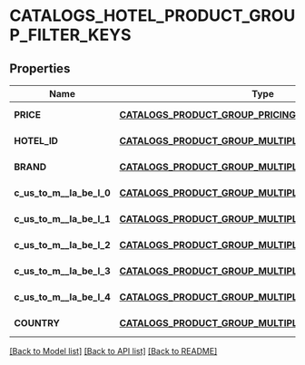 # CATALOGS_HOTEL_PRODUCT_GROUP_FILTER_KEYS

## Properties
Name | Type | Description | Notes
------------ | ------------- | ------------- | -------------
**PRICE** | [**CATALOGS_PRODUCT_GROUP_PRICING_CURRENCY_CRITERIA**](catalogs_product_group_pricing_currency_criteria.md) |  | [default to null]
**HOTEL_ID** | [**CATALOGS_PRODUCT_GROUP_MULTIPLE_STRING_CRITERIA**](CatalogsProductGroupMultipleStringCriteria.md) |  | [default to null]
**BRAND** | [**CATALOGS_PRODUCT_GROUP_MULTIPLE_STRING_CRITERIA**](CatalogsProductGroupMultipleStringCriteria.md) |  | [default to null]
**c_us_to_m__la_be_l_0** | [**CATALOGS_PRODUCT_GROUP_MULTIPLE_STRING_CRITERIA**](CatalogsProductGroupMultipleStringCriteria.md) |  | [default to null]
**c_us_to_m__la_be_l_1** | [**CATALOGS_PRODUCT_GROUP_MULTIPLE_STRING_CRITERIA**](CatalogsProductGroupMultipleStringCriteria.md) |  | [default to null]
**c_us_to_m__la_be_l_2** | [**CATALOGS_PRODUCT_GROUP_MULTIPLE_STRING_CRITERIA**](CatalogsProductGroupMultipleStringCriteria.md) |  | [default to null]
**c_us_to_m__la_be_l_3** | [**CATALOGS_PRODUCT_GROUP_MULTIPLE_STRING_CRITERIA**](CatalogsProductGroupMultipleStringCriteria.md) |  | [default to null]
**c_us_to_m__la_be_l_4** | [**CATALOGS_PRODUCT_GROUP_MULTIPLE_STRING_CRITERIA**](CatalogsProductGroupMultipleStringCriteria.md) |  | [default to null]
**COUNTRY** | [**CATALOGS_PRODUCT_GROUP_MULTIPLE_COUNTRIES_CRITERIA**](CatalogsProductGroupMultipleCountriesCriteria.md) |  | [default to null]

[[Back to Model list]](../README.md#documentation-for-models) [[Back to API list]](../README.md#documentation-for-api-endpoints) [[Back to README]](../README.md)


